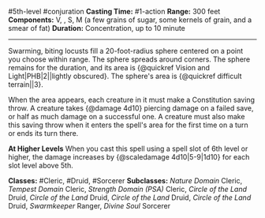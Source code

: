 #5th-level #conjuration
**Casting Time:** #1-action
**Range:** 300 feet
**Components:** V, , S, M (a few grains of sugar, some kernels of grain, and a smear of fat)
**Duration:** Concentration, up to 10 minute

---

Swarming, biting locusts fill a 20-foot-radius sphere centered on a point you choose within range. The sphere spreads around corners. The sphere remains for the duration, and its area is {@quickref Vision and Light|PHB|2||lightly obscured}. The sphere's area is {@quickref difficult terrain||3}.

When the area appears, each creature in it must make a Constitution saving throw. A creature takes {@damage 4d10} piercing damage on a failed save, or half as much damage on a successful one. A creature must also make this saving throw when it enters the spell's area for the first time on a turn or ends its turn there.

**At Higher Levels**
When you cast this spell using a spell slot of 6th level or higher, the damage increases by {@scaledamage 4d10|5-9|1d10} for each slot level above 5th.

**Classes:** #Cleric, #Druid, #Sorcerer
**Subclasses:** *Nature Domain* Cleric, *Tempest Domain* Cleric, *Strength Domain (PSA)* Cleric, *Circle of the Land* Druid, *Circle of the Land* Druid, *Circle of the Land* Druid, *Circle of the Land* Druid, *Swarmkeeper* Ranger, *Divine Soul* Sorcerer
